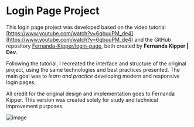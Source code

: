 # Login Page Project  


This login page project was developed based on the video tutorial [https://www.youtube.com/watch?v=6qbuuPM_de4](https://www.youtube.com/watch?v=6qbuuPM_de4) and the GitHub repository [Fernanda-Kipper/login-page](https://github.com/Fernanda-Kipper/login-page/tree/feat/initial-config), both created by **Fernanda Kipper | Dev**.

Following the tutorial, I recreated the interface and structure of the original project, using the same technologies and best practices presented. The main goal was to *learn and practice* developing modern and responsive login pages.

All credit for the original design and implementation goes to Fernanda Kipper. This version was created solely for study and technical improvement purposes.  

![image](https://github.com/user-attachments/assets/b8f692fb-91f1-43b7-8807-e34c8822eb89)


